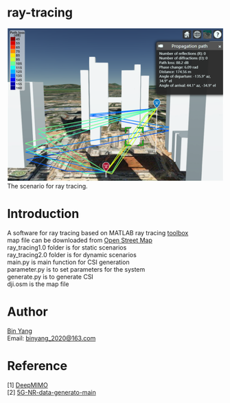 # ray-tracing
<img src='scenario.png' alt='Ray Tracing' width='600'>
The scenario for ray tracing.  

# Introduction
A software for ray tracing based on MATLAB ray tracing [toolbox](https://www.mathworks.com/help/comm/ref/rfprop.raytracing.html)  
map file can be downloaded from [Open Street Map](https://www.openstreetmap.org)  
ray_tracing1.0 folder is for static scenarios  
ray_tracing2.0 folder is for dynamic scenarios  
main.py is main function for CSI generation  
parameter.py is to set parameters for the system  
generate.py is to generate CSI  
dji.osm is the map file  

# Author
[Bin Yang](https://scholar.google.com/citations?user=_v2KA7UAAAAJ&hl=zh-CN)  
Email: binyang_2020@163.com  

# Reference
[1] [DeepMIMO](https://github.com/DeepMIMO/DeepMIMO-matlab)  
[2] [5G-NR-data-generato-main](https://github.com/CodeDwan/5G-NR-data-generato)   
